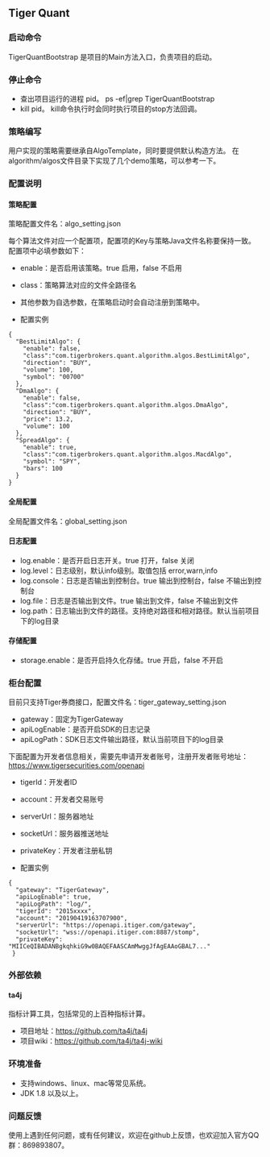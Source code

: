 ## Tiger Quant

### 启动命令
TigerQuantBootstrap 是项目的Main方法入口，负责项目的启动。

### 停止命令
* 查出项目运行的进程 pid。
ps -ef|grep TigerQuantBootstrap
* kill pid。
kill命令执行时会同时执行项目的stop方法回调。

### 策略编写
用户实现的策略需要继承自AlgoTemplate，同时要提供默认构造方法。
在algorithm/algos文件目录下实现了几个demo策略，可以参考一下。

### 配置说明

#### 策略配置
策略配置文件名：algo_setting.json

每个算法文件对应一个配置项，配置项的Key与策略Java文件名称要保持一致。
配置项中必填参数如下：
* enable：是否启用该策略。true 启用，false 不启用
* class：策略算法对应的文件全路径名
* 其他参数为自选参数，在策略启动时会自动注册到策略中。

* 配置实例
```
{
  "BestLimitAlgo": {
    "enable": false,
    "class":"com.tigerbrokers.quant.algorithm.algos.BestLimitAlgo",
    "direction": "BUY",
    "volume": 100,
    "symbol": "00700"
  },
  "DmaAlgo": {
    "enable": false,
    "class":"com.tigerbrokers.quant.algorithm.algos.DmaAlgo",
    "direction": "BUY",
    "price": 13.2,
    "volume": 100
  },
  "SpreadAlgo": {
    "enable": true,
    "class":"com.tigerbrokers.quant.algorithm.algos.MacdAlgo",
    "symbol": "SPY",
    "bars": 100
  }
}
```

#### 全局配置
全局配置文件名：global_setting.json

#### 日志配置
* log.enable：是否开启日志开关。true 打开，false 关闭
* log.level：日志级别，默认info级别。取值包括 error,warn,info
* log.console：日志是否输出到控制台。true 输出到控制台，false 不输出到控制台
* log.file：日志是否输出到文件。true 输出到文件，false 不输出到文件
* log.path：日志输出到文件的路径。支持绝对路径和相对路径。默认当前项目下的log目录

#### 存储配置
* storage.enable：是否开启持久化存储。true 开启，false 不开启

### 柜台配置
目前只支持Tiger券商接口，配置文件名：tiger_gateway_setting.json

* gateway：固定为TigerGateway
* apiLogEnable：是否开启SDK的日志记录
* apiLogPath：SDK日志文件输出路径，默认当前项目下的log目录

下面配置为开发者信息相关，需要先申请开发者账号，注册开发者账号地址：https://www.tigersecurities.com/openapi
* tigerId：开发者ID
* account：开发者交易账号
* serverUrl：服务器地址
* socketUrl：服务器推送地址
* privateKey：开发者注册私钥

* 配置实例
```
{
  "gateway": "TigerGateway",
  "apiLogEnable": true,
  "apiLogPath": "log/",
  "tigerId": "2015xxxx",
  "account": "20190419163707900",
  "serverUrl": "https://openapi.itiger.com/gateway",
  "socketUrl": "wss://openapi.itiger.com:8887/stomp",
  "privateKey": "MIICeQIBADANBgkqhkiG9w0BAQEFAASCAmMwggJfAgEAAoGBAL7..."
 }
```

### 外部依赖

#### ta4j

指标计算工具，包括常见的上百种指标计算。
* 项目地址：https://github.com/ta4j/ta4j
* 项目wiki：https://github.com/ta4j/ta4j-wiki

### 环境准备

* 支持windows、linux、mac等常见系统。
* JDK 1.8 以及以上。


### 问题反馈

使用上遇到任何问题，或有任何建议，欢迎在github上反馈，也欢迎加入官方QQ群：869893807。